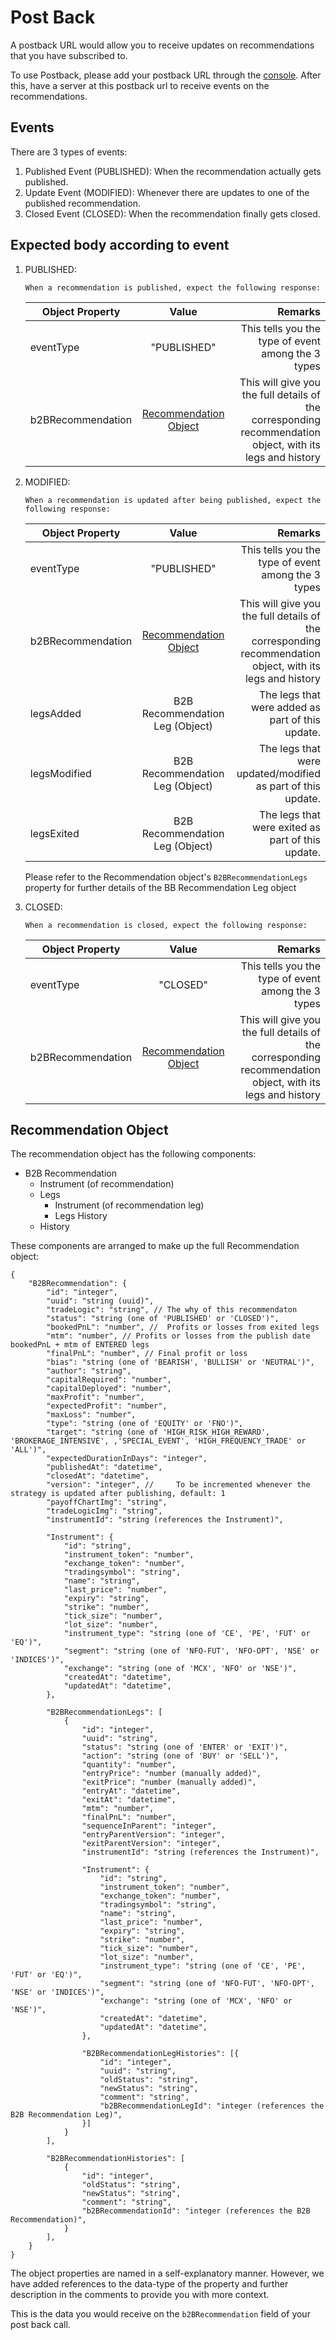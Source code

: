# Post Back

A postback URL would allow you to receive updates on recommendations that you have subscribed to.

To use Postback, please add your postback URL through the [console](https://core.hedged.online/b2b/account). After this, have a server at this postback url to receive events on the recommendations.

## Events

There are 3 types of events:

1. Published Event (PUBLISHED): 
    When the recommendation actually gets published.
2. Update Event (MODIFIED): 
    Whenever there are updates to one of the published recommendation.
3. Closed Event (CLOSED): 
    When the recommendation finally gets closed.

## Expected body according to event

1.  PUBLISHED:

        When a recommendation is published, expect the following response:

    | Object Property    |      Value   | Remarks    |
    |--------------------|:------------:|-----------:|
    | eventType          |  "PUBLISHED" | This tells you the type of event among the 3 types |
    | b2BRecommendation  |  [Recommendation Object](#recommendation-object)  | This will give you the full details of the corresponding recommendation object, with its legs and history |

2.  MODIFIED:

        When a recommendation is updated after being published, expect the following response:

    | Object Property    |      Value   | Remarks    |
    |--------------------|:------------:|-----------:|
    | eventType          |  "PUBLISHED" | This tells you the type of event among the 3 types |
    | b2BRecommendation  |  [Recommendation Object](#recommendation-object)  | This will give you the full details of the corresponding recommendation object, with its legs and history |
    | legsAdded | B2B Recommendation Leg (Object) | The legs that were added as part of this update. |
    | legsModified | B2B Recommendation Leg (Object) | The legs that were updated/modified as part of this update. |
    | legsExited | B2B Recommendation Leg (Object) | The legs that were exited as part of this update. |
    
    Please refer to the Recommendation object's `B2BRecommendationLegs` property for further details of the BB Recommendation Leg object

3.  CLOSED:

        When a recommendation is closed, expect the following response:

    | Object Property    |      Value   | Remarks    |
    |--------------------|:------------:|-----------:|
    | eventType          |  "CLOSED" | This tells you the type of event among the 3 types |
    | b2BRecommendation  |  [Recommendation Object](#recommendation-object)  | This will give you the full details of the corresponding recommendation object, with its legs and history |

## Recommendation Object
The recommendation object has the following components:

- B2B Recommendation
    - Instrument (of recommendation)
    - Legs
        - Instrument (of recommendation leg)
        - Legs History
    - History


These components are arranged to make up the full Recommendation object:
```jsonc
{
    "B2BRecommendation": {
        "id": "integer",
        "uuid": "string (uuid)",
        "tradeLogic": "string", // The why of this recommendaton
        "status": "string (one of 'PUBLISHED' or 'CLOSED')",
        "bookedPnL": "number", //  Profits or losses from exited legs
        "mtm": "number", // Profits or losses from the publish date bookedPnL + mtm of ENTERED legs
        "finalPnL": "number", // Final profit or loss
        "bias": "string (one of 'BEARISH', 'BULLISH' or 'NEUTRAL')",
        "author": "string",
        "capitalRequired": "number",
        "capitalDeployed": "number",
        "maxProfit": "number",
        "expectedProfit": "number",
        "maxLoss": "number",
        "type": "string (one of 'EQUITY' or 'FNO')",
        "target": "string (one of 'HIGH_RISK_HIGH_REWARD', 'BROKERAGE_INTENSIVE', ,'SPECIAL_EVENT', 'HIGH_FREQUENCY_TRADE' or 'ALL')",
        "expectedDurationInDays": "integer",
        "publishedAt": "datetime",
        "closedAt": "datetime",
        "version": "integer", //     To be incremented whenever the strategy is updated after publishing, default: 1
        "payoffChartImg": "string",
        "tradeLogicImg": "string",
        "instrumentId": "string (references the Instrument)",

        "Instrument": {
            "id": "string",
            "instrument_token": "number",
            "exchange_token": "number",
            "tradingsymbol": "string",
            "name": "string",
            "last_price": "number",
            "expiry": "string",
            "strike": "number",
            "tick_size": "number",
            "lot_size": "number",
            "instrument_type": "string (one of 'CE', 'PE', 'FUT' or 'EQ')",
            "segment": "string (one of 'NFO-FUT', 'NFO-OPT', 'NSE' or 'INDICES')",
            "exchange": "string (one of 'MCX', 'NFO' or 'NSE')",
            "createdAt": "datetime",
            "updatedAt": "datetime",
        },
        
        "B2BRecommendationLegs": [
            {
                "id": "integer",
                "uuid": "string",
                "status": "string (one of 'ENTER' or 'EXIT')",
                "action": "string (one of 'BUY' or 'SELL')",
                "quantity": "number",
                "entryPrice": "number (manually added)",
                "exitPrice": "number (manually added)",
                "entryAt": "datetime",
                "exitAt": "datetime",
                "mtm": "number",
                "finalPnL": "number",
                "sequenceInParent": "integer",
                "entryParentVersion": "integer",
                "exitParentVersion": "integer",
                "instrumentId": "string (references the Instrument)",
                
                "Instrument": {
                    "id": "string",
                    "instrument_token": "number",
                    "exchange_token": "number",
                    "tradingsymbol": "string",
                    "name": "string",
                    "last_price": "number",
                    "expiry": "string",
                    "strike": "number",
                    "tick_size": "number",
                    "lot_size": "number",
                    "instrument_type": "string (one of 'CE', 'PE', 'FUT' or 'EQ')",
                    "segment": "string (one of 'NFO-FUT', 'NFO-OPT', 'NSE' or 'INDICES')",
                    "exchange": "string (one of 'MCX', 'NFO' or 'NSE')",
                    "createdAt": "datetime",
                    "updatedAt": "datetime",
                },
      
                "B2BRecommendationLegHistories": [{
                    "id": "integer",
                    "uuid": "string",
                    "oldStatus": "string",
                    "newStatus": "string",
                    "comment": "string",
                    "b2BRecommendationLegId": "integer (references the B2B Recommendation Leg)",
                }]
            }
        ],

        "B2BRecommendationHistories": [
            {
                "id": "integer",
                "oldStatus": "string",
                "newStatus": "string",
                "comment": "string",
                "b2BRecommendationId": "integer (references the B2B Recommendation)",
            }
        ],
    }
}
```

The object properties are named in a self-explanatory manner. However, we have added references to the data-type of the property and further description in the comments to provide you with more context.

This is the data you would receive on the `b2BRecommendation` field of your post back call.